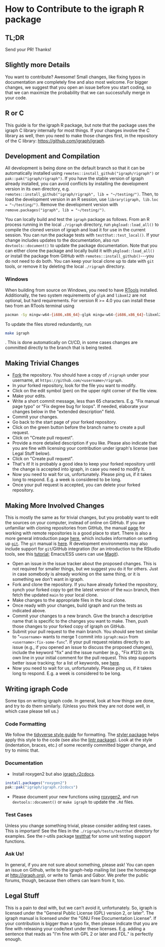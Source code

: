 # How to Contribute to the igraph R package

## TL;DR

Send your PR! Thanks!

## Slightly more Details

You want to contribute? Awesome! Small changes, like fixing typos in
documentation are completely fine and also most welcome. For bigger changes, we
suggest that you open an issue before you start coding, so that we can maximize
the probability that we can successfully merge in your code.

## R or C

This guide is for the igraph R package, but note that the package uses the
igraph C library internally for most things. If your changes involve the C
library as well, then you need to make those changes first, in the repository of
the C library: https://github.com/igraph/igraph.

## Development and Compilation

All development is being done on the default branch so that it can be
automatically installed using `remotes::install_github("igraph/rigraph")` or
`pak::pak("igraph/rigraph")`. If you have the stable version of igraph already
installed, you can avoid conflicts by installing the development version in its
own directory, e.g. `remotes::install_github("igraph/rigraph", lib =
"~/testing/")`. Then, to load the development version in an R session, use
`library(igraph, lib.loc = "~/testing/")`. Remove the development version with
`remove.packages("igraph", lib = "~/testing/")`.

You can locally build and test the `igraph` package as follows. From an R
process running in the local `./rigraph` directory, run `pkgload::load_all()` to
compile the cloned version of igraph and load it for use in the current
session. You can run the package tests with `testthat::test_local()`. If your
change includes updates to the documentation, also run `devtools::document()` to
update the package documentation. Note that you can either clone the package and
locally build it with `pkgload::load_all()` _or_ install the package from GitHub
with `remotes::install_github()`---you do not need to do both. You can keep your
local clone up to date with `git` tools, or remove it by deleting the local
`./rigraph` directory.

### Windows

When building from source on Windows, you need to have
[RTools](https://cran.r-project.org/bin/windows/Rtools/) installed.
Additionally, the two system requirements of `glpk` and `libxml2` are not
optional, but hard requirements. For version R >= 4.0 you can install these two
from an RTools terminal using

```sh
pacman -Sy mingw-w64-{i686,x86_64}-glpk mingw-w64-{i686,x86_64}-libxml2
```

To update the files stored redundantly, run

```sh
make igraph
```

. This is done automatically on CI/CD, in some cases changes are committed
directly to the branch that is being tested.

## Making Trivial Changes

- [Fork](https://docs.github.com/en/get-started/quickstart/fork-a-repo) the
  repository. You should have a copy of `/rigraph` under your username, at
  `https://github.com/<username>/rigraph`.
- In _your_ forked repository, look for the file you want to modify.
- Click on the edit symbol (pen) on the upper right corner of the file view.
- Make your edits.
- Write a short commit message, less than 65 characters. E.g. "Fix manual page
  typo" or "Fix degree bug for loops". If needed, elaborate your changes below
  in the "extended description" field.
- Commit your changes.
- Go back to the start page of your forked repository.
- Click on the green button before the branch name to create a pull request.
- Click on "Create pull request".
- Provide a more detailed description if you like. Please also indicate that you
  are fine with licensing your contribution under igraph's license (see Legal
  Stuff below).
- Click on "Create pull request".
- That's it! It is probably a good idea to keep your forked repository until the
  change is accepted into igraph, in case you need to modify it.
- Now you need to wait for us, unfortunately. Please ping us, if it takes long
  to respond. E.g. a week is considered to be long.
- Once your pull request is accepted, you can delete your forked repository.

## Making More Involved Changes

This is mostly the same as for trivial changes, but you probably want to edit
the sources on your computer, instead of online on GitHub. If you are unfamiliar
with cloning repositories from GitHub, the manual
[page](https://docs.github.com/en/get-started/getting-started-with-git/about-remote-repositories)
for working with remote repositories is a good place to start. There is also a
more general introduction page
[here](https://docs.github.com/en/get-started/quickstart), which includes
information on setting up
[`git`](https://docs.github.com/en/get-started/quickstart/set-up-git). The `git`
manual is [here](https://www.git-scm.com/docs). R development environments may
also include support for `git`/GitHub integration (for an introduction to the
RStudio tools, see this
[tutorial](https://geo.uzh.ch/microsite/reproducible_research/post/rr-rstudio-git/);
Emacs/ESS users can use [Magit](https://magit.vc/)).

- Open an issue in the issue tracker about the proposed changes. This is not
  required for smaller things, but we suggest you do it for others. Just in case
  somebody is already working on the same thing, or it is something we don't
  want in igraph.
- Fork and clone the repository. If you have already forked the repository,
  synch your forked copy to get the latest version of the `main` branch, then
  fetch the updated `main` to your local clone.
- Make changes to the appropriate files in the local clone.
- Once ready with your changes, build igraph and run the tests as indicated
  above.
- Commit your changes to a new branch. Give the branch a descriptive name that
  is specific to the changes you want to make. Then, push those changes to your
  forked copy of igraph on GitHub.
- Submit your pull request to the main branch. You should see text similar to
  "`<username>` wants to merge 1 commit into `igraph:main` from
  `<username>:fix-some-func`". If your pull request relates directly to an issue
  (e.g., if you opened an issue to discuss the proposed changes), include the
  keyword "fix" and the issue number (e.g., "Fix #123) on its own line in your
  initial comment for the pull request. This step supports better issue
  tracking; for a list of keywords, see
  [here](https://docs.github.com/en/issues/tracking-your-work-with-issues/linking-a-pull-request-to-an-issue#linking-a-pull-request-to-an-issue-using-a-keyword).
- Now you need to wait for us, unfortunately. Please ping us, if it takes long
  to respond. E.g. a week is considered to be long.

## Writing igraph Code

Some tips on writing igraph code. In general, look at how things are done, and
try to do them similarly. (Unless you think they are not done well, in which
case please tell us.)

### Code Formatting

We follow the [tidyverse style guide](https://style.tidyverse.org/) for
formatting. The [styler package](https://styler.r-lib.org/) helps apply this
style to the code (see also the [lintr package](https://lintr.r-lib.org/)).
Look at the style (indentation, braces, etc.) of some recently committed bigger
change, and try to mimic that.

### Documentation

- Install roxygen2 but also [igraph.r2cdocs](https://github.com/igraph/igraph.r2cdocs).

```r
install.packages("roxygen2")
pak::pak("igraph/igraph.r2cdocs")
```

- Please document your new functions using
[roxygen2](https://roxygen2.r-lib.org/), and run `devtools::document()` or `make
igraph` to update the `.Rd` files.

### Test Cases

Unless you change something trivial, please consider adding test cases.  This is
important! See the files in the `./rigraph/tests/testthat` directory for
examples. See the r-utils package [testthat](https://testthat.r-lib.org/) for
some unit testing support functions.

### Ask Us!

In general, if you are not sure about something, please ask! You can open an
issue on Github, write to the igraph-help mailing list (see the homepage at
http://igraph.org), or write to Tamás and Gábor. We prefer the public forums,
though, because then others can learn from it, too.

## Legal Stuff

This is a pain to deal with, but we can't avoid it, unfortunately. So, igraph is
licensed under the "General Public License (GPL) version 2, or later". The
igraph manual is licensed under the "GNU Free Documentation License". If your
contribution is bigger than a typo fix, then please indicate that you are fine
with releasing your code/text under these licenses. E.g. adding a sentence that
reads as "I'm fine with GPL 2 or later and FDL." is perfectly enough.
